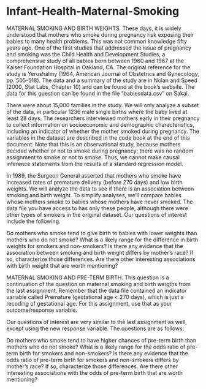 # Infant-Health-Maternal-Smoking
MATERNAL SMOKING AND BIRTH WEIGHTS. These days, it is widely understood that mothers who smoke during pregnancy risk exposing their babies to many health problems. This was not common knowledge fifty years ago. One of the first studies that addressed the issue of pregnancy and smoking was the Child Health and Development Studies, a comprehensive study of all babies born between 1960 and 1967 at the Kaiser Foundation Hospital in Oakland, CA. The original reference for the study is Yerushalmy (1964, American Journal of Obstetrics and Gynecology, pp. 505-518). The data and a summary of the study are in Nolan and Speed (2000, Stat Labs, Chapter 10) and can be found at the book’s website.
The data for this question can be found in the file “babiesdata.csv” on Sakai.

There were about 15,000 families in the study. We will only analyze a subset of the data, in particular 1236 male single births where the baby lived at least 28 days. The researchers interviewed mothers early in their pregnancy to collect information on socioeconomic and demographic characteristics, including an indicator of whether the mother smoked during pregnancy. The variables in the dataset are described in the code book at the end of this document.
Note that this is an observational study, because mothers decided whether or not to smoke during pregnancy; there was no random assignment to smoke or not to smoke. Thus, we cannot make causal inference statements from the results of a standard regression model.

In 1989, the Surgeon General asserted that mothers who smoke have increased rates of premature delivery (before 270 days) and low birth weights. We will analyze the data to see if there is an association between smoking and birth weight. To simplify analyses, we’ll compare babies whose mothers smoke to babies whose mothers have never smoked. The data file you have access to has only these people, although there were other types of smokers in the original dataset.
Our questions of interest include the following.

Do mothers who smoke tend to give birth to babies with lower weights than mothers who do not smoke?
What is a likely range for the difference in birth weights for smokers and non-smokers?
Is there any evidence that the association between smoking and birth weight differs by mother’s race? If so, characterize those differences.
Are there other interesting associations with birth weight that are worth mentioning?

MATERNAL SMOKING AND PRE-TERM BIRTH. This question is a continuation of the question on maternal smoking and birth weigths from the last assignment. Remember that the data file contained an indicator variable called Premature (gestational age < 270 days), which is just a recoding of gestational age. For this assignment, use that as your outcome/response variable.

Our questions of interest are very similar to the last assignment as well, except using the new response variable. The questions are as follows:

Do mothers who smoke tend to have higher chances of pre-term birth than mothers who do not smoke? What is a likely range for the odds ratio of pre-term birth for smokers and non-smokers?
Is there any evidence that the odds ratio of pre-term birth for smokers and non-smokers differs by mother’s race? If so, characterize those differences.
Are there other interesting associations with the odds of pre-term birth that are worth mentioning?
